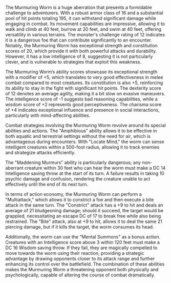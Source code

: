 The Murmuring Worm is a huge aberration that presents a formidable challenge to adventurers. With a robust armor class of 16 and a substantial pool of hit points totaling 195, it can withstand significant damage while engaging in combat. Its movement capabilities are impressive, allowing it to walk and climb at 40 feet, burrow at 20 feet, and swim at 40 feet, offering versatility in various terrains. The monster's challenge rating of 12 indicates it is a dangerous foe that can contribute significantly to an encounter. Notably, the Murmuring Worm has exceptional strength and constitution scores of 20, which provide it with both powerful attacks and durability. However, it has a low intelligence of 8, suggesting it is not particularly clever, and is vulnerable to strategies that exploit this weakness.

The Murmuring Worm’s ability scores showcase its exceptional strength with a modifier of +5, which translates to very good effectiveness in melee combat compared to most creatures. Its constitution is also +5, reinforcing its ability to stay in the fight with significant hit points. The dexterity score of 12 denotes an average agility, making it a bit slow on evasive maneuvers. The intelligence score of -1 suggests bad reasoning capabilities, while a wisdom score of +2 represents good perceptiveness. The charisma score of +4 indicates exceptional influence and presence in social interactions, particularly with mind-affecting abilities.

Combat strategies involving the Murmuring Worm revolve around its special abilities and actions. The "Amphibious" ability allows it to be effective in both aquatic and terrestrial settings without the need for air, which is advantageous during encounters. With "Locate Mind," the worm can sense intelligent creatures within a 500-foot radius, allowing it to track enemies and strategize attacks efficiently. 

The "Maddening Murmurs" ability is particularly dangerous; any non-aberrant creature within 30 feet who can hear the worm must make a DC 14 Intelligence saving throw at the start of its turn. A failure results in taking 10 psychic damage and confusion, rendering the creature unable to act effectively until the end of its next turn. 

In terms of action economy, the Murmuring Worm can perform a "Multiattack," which allows it to constrict a foe and then execute a bite attack in the same turn. The "Constrict" attack has a +9 to hit and deals an average of 21 bludgeoning damage; should it succeed, the target would be grappled, necessitating an escape DC of 17 to break free while also being restrained. The "Bite" attack, also at +9 to hit, allows it to deal the same 21 piercing damage, but if it kills the target, the worm consumes its head.

Additionally, the worm can use the "Mental Summons" as a bonus action. Creatures with an Intelligence score above 3 within 120 feet must make a DC 16 Wisdom saving throw. If they fail, they are magically compelled to move towards the worm using their reaction, providing a strategic advantage by drawing opponents closer to its attack range and further enhancing its control over the battlefield. The combination of these abilities makes the Murmuring Worm a threatening opponent both physically and psychologically, capable of altering the course of combat dramatically.
